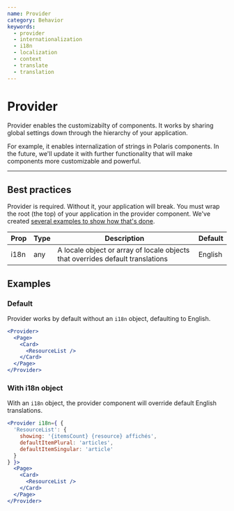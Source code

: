 ```yaml
---
name: Provider
category: Behavior
keywords:
  - provider
  - internationalization
  - i18n
  - localization
  - context
  - translate
  - translation
---
```


# Provider

Provider enables the customizabilty of components. It works by sharing global settings down through the hierarchy of your application.

For example, it enables internalization of strings in Polaris components. In the future, we'll update it with further functionality that will make components more customizable and powerful.

---

## Best practices

Provider is required. Without it, your application will break. You must wrap the root (the top) of your application in the provider component. We've created [several examples to show how that's done](https://github.com/Shopify/polaris/blob/master/examples/README.md).

| Prop  | Type   | Description | Default |
| ----- | ------ | ----------- | ------- |
| i18n | any | A locale object or array of locale objects that overrides default translations | English |

## Examples

### Default

Provider works by default without an `i18n` object, defaulting to English.

```jsx
<Provider>
  <Page>
    <Card>
      <ResourceList />
    </Card>
  </Page>
</Provider>
```

### With i18n object

With an `i18n` object, the provider component will override default English translations.

```jsx
<Provider i18n={ {
  'ResourceList': {
    showing: '{itemsCount} {resource} affichés',
    defaultItemPlural: 'articles',
    defaultItemSingular: 'article'
  }
} }>
  <Page>
    <Card>
      <ResourceList />
    </Card>
  </Page>
</Provider>
```
